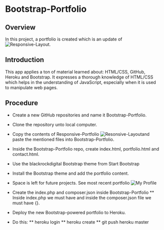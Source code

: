 # Bootstrap-Portfolio

## Overview

In this project, a portfolio is created which is an update of ![Responsive-Layout](https://drangusmobile.herokuapp.com). 

## Introduction
This app applies a ton of material learned about: HTML/CSS, GitHub, Heroku and Bootstrap. It expresses a thorough knowledge of HTML/CSS which helps in the understanding of JavaScript, especially when it is used to manipulate web pages.

## Procedure

* Create a new GitHub repositories and name it Bootstrap-Portfolio.

* Clone the repository unto local computer.

* Copy the contents of Responsive-Portfolio ![Resonsive-Layout](https://drangusmobile.herokuapp.com)and paste the mentioned files into Bootstrap-Portfolio.

* Inside the Bootstrap-Portfolio repo, create index.html, portfolio.html and contact.html.

* Use the blackrockdigital Bootstrap theme from Start Bootstrap

* Install the Bootstrap theme and add the portfolio content.

* Space is left for future projects. See most recent portfolio 
![My Profile](https://angusog.herokuapp.com)

* Create the index.php and composer.json inside Bootstrap-Portfolio
  ** Inside index.php we must have <?php include_once("yourFileNameHere"); ?> and inside the composer.json file we must have {}.

* Deploy the new Bootstrap-powered portfolio to Heroku. 

* Do this:
	 ** heroku login
     ** heroku create
     ** git push heroku master